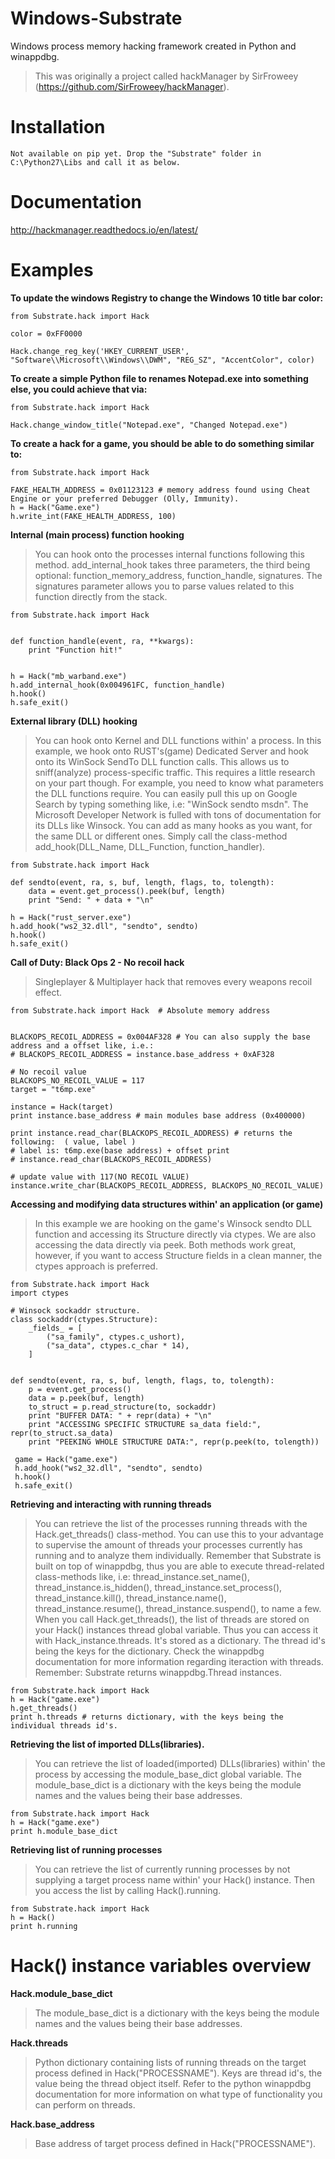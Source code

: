 # Windows-Substrate

Windows process memory hacking framework created in Python and winappdbg.
> This was originally a project called hackManager by SirFroweey (https://github.com/SirFroweey/hackManager).

# Installation
`Not available on pip yet. Drop the "Substrate" folder in C:\Python27\Libs and call it as below.`

# Documentation
http://hackmanager.readthedocs.io/en/latest/

# Examples
**To update the windows Registry to change the Windows 10 title bar color:**
```
from Substrate.hack import Hack

color = 0xFF0000

Hack.change_reg_key('HKEY_CURRENT_USER', "Software\\Microsoft\\Windows\\DWM", "REG_SZ", "AccentColor", color)
```

**To create a simple Python file to renames Notepad.exe into something else, you could achieve that via:**
```
from Substrate.hack import Hack

Hack.change_window_title("Notepad.exe", "Changed Notepad.exe")
```

**To create a hack for a game, you should be able to do something similar to:**
```
from Substrate.hack import Hack

FAKE_HEALTH_ADDRESS = 0x01123123 # memory address found using Cheat Engine or your preferred Debugger (Olly, Immunity).
h = Hack("Game.exe")
h.write_int(FAKE_HEALTH_ADDRESS, 100)
```

**Internal (main process) function hooking**
> You can hook onto the processes internal functions following this method.
add_internal_hook takes three parameters, the third being optional: function_memory_address, function_handle, signatures.
The signatures parameter allows you to parse values related to this function directly from the stack.
```
from Substrate.hack import Hack
 
 
def function_handle(event, ra, **kwargs):
    print "Function hit!"
 
    
h = Hack("mb_warband.exe")
h.add_internal_hook(0x004961FC, function_handle)
h.hook()
h.safe_exit()
```

**External library (DLL) hooking**
> You can hook onto Kernel and DLL functions within' a process. In this example, we hook onto RUST's(game) Dedicated Server and hook onto its WinSock SendTo DLL function calls. This allows us to sniff(analyze) process-specific traffic. This requires a little research on your part though. For example, you need to know what parameters the DLL functions require. You can easily pull this up on Google Search by typing something like, i.e: "WinSock sendto msdn". The Microsoft Developer Network is fulled with tons of documentation for its DLLs like Winsock. You can add as many hooks as you want, for the same DLL or different ones. Simply call the class-method add_hook(DLL_Name, DLL_Function, function_handler).
```
from Substrate.hack import Hack
 
def sendto(event, ra, s, buf, length, flags, to, tolength):     
    data = event.get_process().peek(buf, length)
    print "Send: " + data + "\n" 
 
h = Hack("rust_server.exe") 
h.add_hook("ws2_32.dll", "sendto", sendto) 
h.hook() 
h.safe_exit()
```

**Call of Duty: Black Ops 2 - No recoil hack**
> Singleplayer & Multiplayer hack that removes every weapons recoil effect.
```
from Substrate.hack import Hack  # Absolute memory address 
 
 
BLACKOPS_RECOIL_ADDRESS = 0x004AF328 # You can also supply the base address and a offset like, i.e.:
# BLACKOPS_RECOIL_ADDRESS = instance.base_address + 0xAF328  
 
# No recoil value 
BLACKOPS_NO_RECOIL_VALUE = 117 
target = "t6mp.exe" 
 
instance = Hack(target) 
print instance.base_address # main modules base address (0x400000) 
 
print instance.read_char(BLACKOPS_RECOIL_ADDRESS) # returns the following:  ( value, label ) 
# label is: t6mp.exe(base address) + offset print 
# instance.read_char(BLACKOPS_RECOIL_ADDRESS) 
 
# update value with 117(NO RECOIL VALUE) 
instance.write_char(BLACKOPS_RECOIL_ADDRESS, BLACKOPS_NO_RECOIL_VALUE)
``` 

**Accessing and modifying data structures within' an application (or game)**
> In this example we are hooking on the game's Winsock sendto DLL function and accessing its Structure directly via ctypes. We are also accessing the data directly via peek. Both methods work great, however, if you want to access Structure fields in a clean manner, the ctypes approach is preferred.
```
from Substrate.hack import Hack 
import ctypes 
 
# Winsock sockaddr structure.
class sockaddr(ctypes.Structure): 
    _fields_ = [         
        ("sa_family", ctypes.c_ushort),
        ("sa_data", ctypes.c_char * 14), 
    ]  
 
 
def sendto(event, ra, s, buf, length, flags, to, tolength):     
    p = event.get_process()     
    data = p.peek(buf, length)
    to_struct = p.read_structure(to, sockaddr) 
    print "BUFFER DATA: " + repr(data) + "\n"     
    print "ACCESSING SPECIFIC STRUCTURE sa_data field:", repr(to_struct.sa_data) 
    print "PEEKING WHOLE STRUCTURE DATA:", repr(p.peek(to, tolength))
 
 game = Hack("game.exe") 
 h.add_hook("ws2_32.dll", "sendto", sendto) 
 h.hook() 
 h.safe_exit()
```

**Retrieving and interacting with running threads**
> You can retrieve the list of the processes running threads with the Hack.get_threads() class-method. You can use this to your advantage to supervise the amount of threads your processes currently has running and to analyze them individually. Remember that Substrate is built on top of winappdbg, thus you are able to execute thread-related class-methods like, i.e: thread_instance.set_name(), thread_instance.is_hidden(), thread_instance.set_process(), thread_instance.kill(), thread_instance.name(), thread_instance.resume(), thread_instance.suspend(), to name a few. When you call Hack.get_threads(), the list of threads are stored on your Hack() instances thread global variable. Thus you can access it with Hack_instance.threads. It's stored as a dictionary. The thread id's being the keys for the dictionary. Check the winappdbg documentation for more information regarding iteraction with threads. Remember: Substrate returns winappdbg.Thread instances.
```
from Substrate.hack import Hack 
h = Hack("game.exe") 
h.get_threads() 
print h.threads # returns dictionary, with the keys being the individual threads id's.
```

**Retrieving the list of imported DLLs(libraries).**
> You can retrieve the list of loaded(imported) DLLs(libraries) within' the process by accessing the module_base_dict global variable. The module_base_dict is a dictionary with the keys being the module names and the values being their base addresses.
```
from Substrate.hack import Hack  
h = Hack("game.exe") 
print h.module_base_dict
```

**Retrieving list of running processes**
> You can retrieve the list of currently running processes by not supplying a target process name within' your Hack() instance. Then you access the list by calling Hack().running.
```
from Substrate.hack import Hack 
h = Hack() 
print h.running
```

# Hack() instance variables overview
**Hack.module_base_dict**
> The module_base_dict is a dictionary with the keys being the module names and the values being their base addresses.

**Hack.threads**
> Python dictionary containing lists of running threads on the target process defined in Hack("PROCESSNAME"). Keys are thread id's, the value being the thread object itself. Refer to the python winappdbg documentation for more information on what type of functionality you can perform on threads.

**Hack.base_address**
> Base address of target process defined in Hack("PROCESSNAME").
